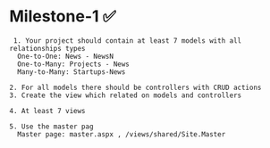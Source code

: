 
# Milestone-1 :white_check_mark:
     1. Your project should contain at least 7 models with all relationships types 
      One-to-One: News - NewsN
      One-to-Many: Projects - News
      Many-to-Many: Startups-News

    2. For all models there should be controllers with CRUD actions 
    3. Create the view which related on models and controllers 

    4. At least 7 views 

    5. Use the master pag 
      Master page: master.aspx , /views/shared/Site.Master
